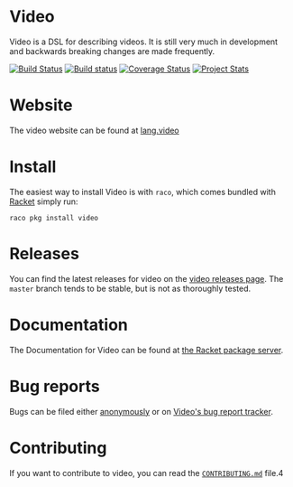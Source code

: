 Video
=====
Video is a DSL for describing videos. It is still very much in development and backwards breaking changes are made frequently.

[![Build Status](https://travis-ci.org/videolang/video.svg?branch=master)](https://travis-ci.org/videolang/video)
[![Build status](https://ci.appveyor.com/api/projects/status/f2t9op5dflo67ls4?svg=true)](https://ci.appveyor.com/project/LeifAndersen/video)
[![Coverage Status](https://coveralls.io/repos/github/videolang/video/badge.svg?branch=master)](https://coveralls.io/github/videolang/video?branch=master)
[![Project Stats](https://www.openhub.net/p/video/widgets/project_thin_badge.gif)](https://www.openhub.net/p/video)

# Website

The video website can be found at [lang.video][3]

# Install

The easiest way to install Video is with `raco`, which comes bundled with [Racket][1] simply run:

```
raco pkg install video
```

# Releases

You can find the latest releases for video on the [video releases page][2]. The `master` branch tends to be stable, but is not as thoroughly tested.

# Documentation

The Documentation for Video can be found at [the Racket package server][4].

# Bug reports

Bugs can be filed either [anonymously][6] or on [Video's bug report tracker][7].

# Contributing

If you want to contribute to video, you can read the [`CONTRIBUTING.md`][5] file.4

[1]: https://racket-lang.org
[2]: https://github.com/videolang/video/releases
[3]: http://lang.video
[4]: http://docs.racket-lang.org/video@video/index.html
[5]: https://github.com/videolang/video/blob/master/CONTRIBUTING.md
[6]: https://gitreports.com/issue/videolang/video
[7]: https://github.com/videolang/video/issues